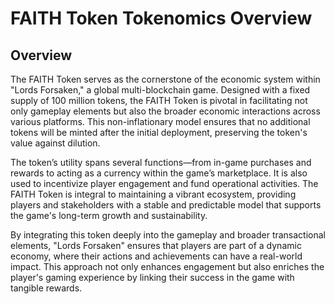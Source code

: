 # FAITH Token Tokenomics Overview

## Overview
The FAITH Token serves as the cornerstone of the economic system within "Lords Forsaken," a global multi-blockchain game. Designed with a fixed supply of 100 million tokens, the FAITH Token is pivotal in facilitating not only gameplay elements but also the broader economic interactions across various platforms. This non-inflationary model ensures that no additional tokens will be minted after the initial deployment, preserving the token's value against dilution.

The token’s utility spans several functions—from in-game purchases and rewards to acting as a currency within the game’s marketplace. It is also used to incentivize player engagement and fund operational activities. The FAITH Token is integral to maintaining a vibrant ecosystem, providing players and stakeholders with a stable and predictable model that supports the game's long-term growth and sustainability.

By integrating this token deeply into the gameplay and broader transactional elements, "Lords Forsaken" ensures that players are part of a dynamic economy, where their actions and achievements can have a real-world impact. This approach not only enhances engagement but also enriches the player's gaming experience by linking their success in the game with tangible rewards.
